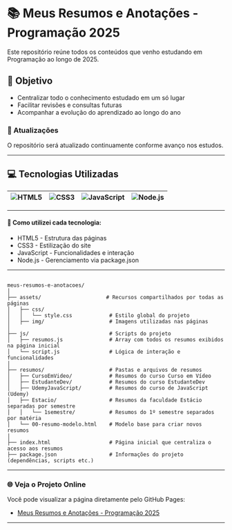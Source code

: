# 📚 Meus Resumos e Anotações - Programação 2025

Este repositório reúne todos os conteúdos que venho estudando em Programação ao longo de 2025.

## 🎯 Objetivo

 - Centralizar todo o conhecimento estudado em um só lugar
 - Facilitar revisões e consultas futuras
 - Acompanhar a evolução do aprendizado ao longo do ano

### 📌 Atualizações

O repositório será atualizado continuamente conforme avanço nos estudos.

---

## 💻 Tecnologias Utilizadas

| ![HTML5](https://img.shields.io/badge/HTML5-E34F26?style=flat-square&logo=html5&logoColor=white) | ![CSS3](https://img.shields.io/badge/CSS3-1572B6?style=flat-square&logo=css3&logoColor=white) | ![JavaScript](https://img.shields.io/badge/JavaScript-F7DF1E?style=flat-square&logo=javascript&logoColor=black) | ![Node.js](https://img.shields.io/badge/Node.js-339933?style=flat-square&logo=node.js&logoColor=white) |
| ---------------------- | --------------------- | ------------------------ | ------------------------ |

----

#### 🚀 Como utilizei cada tecnologia:

- HTML5 - Estrutura das páginas
- CSS3 - Estilização do site
- JavaScript - Funcionalidades e interação
- Node.js - Gerenciamento via package.json

---

```

meus-resumos-e-anotacoes/
│
├── assets/                     # Recursos compartilhados por todas as páginas
│   ├── css/
│   │   └── style.css            # Estilo global do projeto
│   ├── img/                     # Imagens utilizadas nas páginas
│
├── js/                          # Scripts do projeto
│   ├── resumos.js               # Array com todos os resumos exibidos na página inicial
│   └── script.js                # Lógica de interação e funcionalidades
│
├── resumos/                     # Pastas e arquivos de resumos
│   ├── CursoEmVideo/            # Resumos do curso Curso em Vídeo
│   ├── EstudanteDev/            # Resumos do curso EstudanteDev
│   ├── UdemyJavaScript/         # Resumos do curso de JavaScript (Udemy)
│   ├── Estacio/                 # Resumos da faculdade Estácio separadas por semestre
│   │   └── 1semestre/           # Resumos do 1º semestre separados por matéria
│   └── 00-resumo-modelo.html    # Modelo base para criar novos resumos
│
├── index.html                   # Página inicial que centraliza o acesso aos resumos
├── package.json                 # Informações do projeto (dependências, scripts etc.)
```

---

### 🌐 Veja o Projeto Online
Você pode visualizar a página diretamente pelo GitHub Pages:
- [Meus Resumos e Anotações - Programação 2025](https://emillyandradedev.github.io/estudos-programacao/)

--- 

